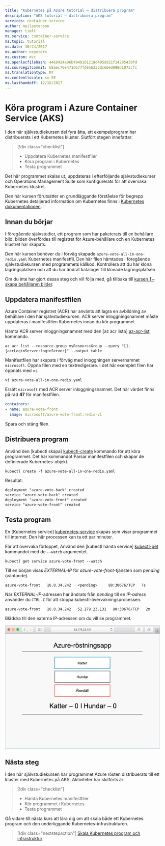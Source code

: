 ```yaml
---
title: "Kubernetes på Azure tutorial – distribuera program"
description: "AKS tutorial – distribuera program"
services: container-service
author: neilpeterson
manager: timlt
ms.service: container-service
ms.topic: tutorial
ms.date: 10/24/2017
ms.author: nepeters
ms.custom: mvc
ms.openlocfilehash: 4468424a96b4949161218d495dd21f24285430fd
ms.sourcegitcommit: 68aec76e471d677fd9a6333dc60ed098d1072cfc
ms.translationtype: MT
ms.contentlocale: sv-SE
ms.lasthandoff: 12/18/2017
---
```

# <a name="run-applications-in-azure-container-service-aks"></a>Köra program i Azure Container Service (AKS)

I den här självstudiekursen del fyra åtta, ett exempelprogram har distribuerats i ett Kubernetes kluster. Slutfört stegen innefattar:

> [!div class="checklist"]
> * Uppdatera Kubernetes manifestfiler
> * Köra program i Kubernetes
> * Testa programmet

Det här programmet skalas ut, uppdateras i efterföljande självstudiekurser och Operations Management Suite som konfigurerats för att övervaka Kubernetes klustret.

Den här kursen förutsätter en grundläggande förståelse för begrepp Kubernetes detaljerad information om Kubernetes finns i [Kubernetes dokumentationen][kubernetes-documentation].

## <a name="before-you-begin"></a>Innan du börjar

I föregående självstudier, ett program som har paketerats till en behållare bild, bilden överfördes till registret för Azure-behållare och en Kubernetes klustret har skapats. 

Den här kursen behöver du i förväg skapade `azure-vote-all-in-one-redis.yaml` Kubernetes manifestfil. Den här filen hämtades i föregående självstudiekursen med programmets källkod. Kontrollera att du har klona lagringsplatsen och att du har ändrat kataloger till klonade lagringsplatsen.

Om du inte har gjort dessa steg och vill följa med, gå tillbaka till [kursen 1 – skapa behållaren bilder][aks-tutorial-prepare-app].

## <a name="update-manifest-file"></a>Uppdatera manifestfilen

Azure Container registret (ACR) har använts att lagra en avbildning av behållare i den här självstudiekursen. ACR server inloggningsnamnet måste uppdateras i manifestfilen Kubernetes innan du kör programmet.

Hämta ACR server inloggningsnamnet med den [az acr lista] [ az-acr-list] kommando.

```azurecli
az acr list --resource-group myResourceGroup --query "[].{acrLoginServer:loginServer}" --output table
```

Manifestfilen har skapats i förväg med inloggningen servernamnet `microsoft`. Öppna filen med en textredigerare. I det här exemplet filen har öppnats med `vi`.

```console
vi azure-vote-all-in-one-redis.yaml
```

Ersätt `microsoft` med ACR server inloggningsnamnet. Det här värdet finns på rad **47** för manifestfilen.

```yaml
containers:
- name: azure-vote-front
  image: microsoft/azure-vote-front:redis-v1
```

Spara och stäng filen.

## <a name="deploy-application"></a>Distribuera program

Använd den [kubectl skapa] [ kubectl-create] kommando för att köra programmet. Det här kommandot Parsar manifestfilen och skapar de definierade Kubernetes-objekt.

```azurecli
kubectl create -f azure-vote-all-in-one-redis.yaml
```

Resultat:

```
deployment "azure-vote-back" created
service "azure-vote-back" created
deployment "azure-vote-front" created
service "azure-vote-front" created
```

## <a name="test-application"></a>Testa program

En [Kubernetes service] [ kubernetes-service] skapas som visar programmet till internet. Den här processen kan ta ett par minuter. 

För att övervaka förloppet, Använd den [kubectl hämta service] [ kubectl-get] kommandot med de `--watch` argumentet.

```azurecli
kubectl get service azure-vote-front --watch
```

Till en början visas *EXTERNAL-IP* för *azure-vote-front*-tjänsten som *pending* (väntande).
  
```
azure-vote-front   10.0.34.242   <pending>     80:30676/TCP   7s
```

När *EXTERNAL-IP*-adressen har ändrats från *pending* till en *IP-adress* använder du `CTRL-C` för att stoppa kubectl-övervakningsprocessen. 

```
azure-vote-front   10.0.34.242   52.179.23.131   80:30676/TCP   2m
```

Bläddra till den externa IP-adressen om du vill se programmet.

![Bild av Kubernetes-kluster i Azure](media/container-service-kubernetes-tutorials/azure-vote.png)

## <a name="next-steps"></a>Nästa steg

I den här självstudiekursen har programmet Azure rösten distribuerats till ett kluster med Kubernetes på AKS. Aktiviteter har slutförts är:  

> [!div class="checklist"]
> * Hämta Kubernetes manifestfiler
> * Kör programmet i Kubernetes
> * Testa programmet

Gå vidare till nästa kurs att lära dig om att skala både ett Kubernetes program och den underliggande Kubernetes-infrastrukturen. 

> [!div class="nextstepaction"]
> [Skala Kubernetes program och infrastruktur][aks-tutorial-scale]

<!-- LINKS - external -->
[kubectl-create]: https://kubernetes.io/docs/reference/generated/kubectl/kubectl-commands#create
[kubectl-get]: https://kubernetes.io/docs/reference/generated/kubectl/kubectl-commands#get
[kubernetes-documentation]: https://kubernetes.io/docs/home/
[kubernetes-service]: https://kubernetes.io/docs/concepts/services-networking/service/

<!-- LINKS - internal -->
[aks-tutorial-prepare-app]: ./tutorial-kubernetes-prepare-app.md
[aks-tutorial-scale]: ./tutorial-kubernetes-scale.md
[az-acr-list]: /cli/azure/acr#list
